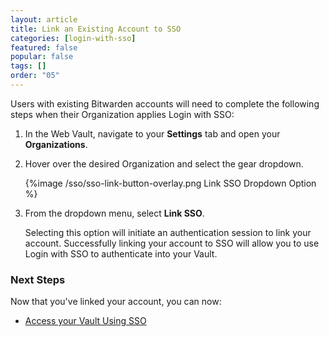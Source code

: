 ```yaml
---
layout: article
title: Link an Existing Account to SSO
categories: [login-with-sso]
featured: false
popular: false
tags: []
order: "05"
---
```


Users with existing Bitwarden accounts will need to complete the following steps when their Organization applies Login with SSO:

1. In the Web Vault, navigate to your **Settings** tab and open your **Organizations**.
2. Hover over the desired Organization and select the gear dropdown.

   {%image /sso/sso-link-button-overlay.png Link SSO Dropdown Option %}

3. From the dropdown menu, select **Link SSO**.

   Selecting this option will initiate an authentication session to link your account. Successfully linking your account to SSO will allow you to use Login with SSO to authenticate into your Vault.

### Next Steps
Now that you've linked your account, you can now: 
- [Access your Vault Using SSO](https://bitwarden.com/help/sso-access-your-vault/)
